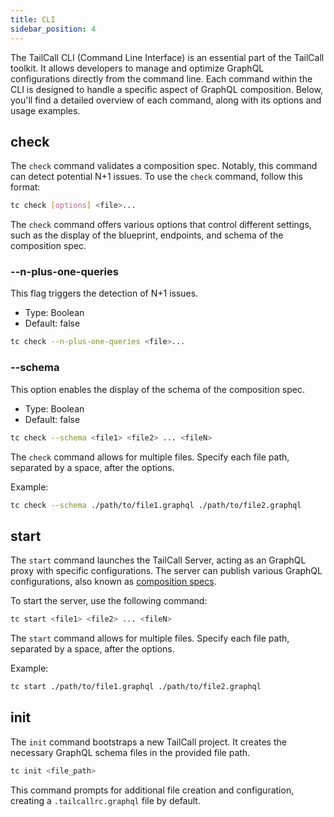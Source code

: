 ```yaml
---
title: CLI
sidebar_position: 4
---
```


The TailCall CLI (Command Line Interface) is an essential part of the TailCall toolkit. It allows developers to manage and optimize GraphQL configurations directly from the command line. Each command within the CLI is designed to handle a specific aspect of GraphQL composition. Below, you'll find a detailed overview of each command, along with its options and usage examples.

## check

The `check` command validates a composition spec. Notably, this command can detect potential N+1 issues. To use the `check` command, follow this format:

```bash
tc check [options] <file>...
```

The `check` command offers various options that control different settings, such as the display of the blueprint, endpoints, and schema of the composition spec.

### --n-plus-one-queries

This flag triggers the detection of N+1 issues.

- Type: Boolean
- Default: false

```bash
tc check --n-plus-one-queries <file>...
```

### --schema

This option enables the display of the schema of the composition spec.

- Type: Boolean
- Default: false

```bash
tc check --schema <file1> <file2> ... <fileN>
```

The `check` command allows for multiple files. Specify each file path, separated by a space, after the options.

Example:

```bash
tc check --schema ./path/to/file1.graphql ./path/to/file2.graphql
```

## start

The `start` command launches the TailCall Server, acting as an GraphQL proxy with specific configurations. The server can publish various GraphQL configurations, also known as [composition specs].

To start the server, use the following command:

```bash
tc start <file1> <file2> ... <fileN>
```

The `start` command allows for multiple files. Specify each file path, separated by a space, after the options.

Example:

```bash
tc start ./path/to/file1.graphql ./path/to/file2.graphql
```

## init

The `init` command bootstraps a new TailCall project. It creates the necessary GraphQL schema files in the provided file path.

```bash
tc init <file_path>
```

This command prompts for additional file creation and configuration, creating a `.tailcallrc.graphql` file by default.

[composition specs]: /docs/intro/architecture#composition-specification-blueprint
[architecture]: /docs/intro/architecture
